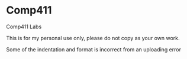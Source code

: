 # Comp411
Comp411 Labs

This is for my personal use only, please do not copy as your own work.

Some of the indentation and format is incorrect from an uploading error
